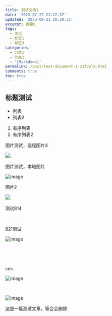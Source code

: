 ```yaml
---
title: 测试文档1
date: '2023-07-22 21:22:37'
updated: '2023-08-21 20:30:35'
excerpt: 摘要6
tags:
  - 测试
  - 标签1
  - 标签3
categories:
  - 分类1
  - 分类2
  - '[Markdown]'
permalink: /post/test-document-1-z1fvylk.html
comments: true
toc: true
---
```




## 标题测试

* 列表
* 列表2

1. 有序列表
2. 有序列表2

图片测试，远程图片4

​![](https://img1.terwer.space/api/public/202308102052670.png)​

图片测试，本地图片

​![image](https://img1.terwer.space/api/public/202308102059251.png)​

图片2

​![](https://img1.terwer.space/api/public/202308111153888.png)​

测试814

‍

821测试

​![image](https://img1.terwer.space/api/public/202308211810793.png)​

‍

‍

ces

​![image](https://img1.terwer.space/api/public/202308212006326.png)​

‍

​![image](https://img1.terwer.space/api/public/202308212008177.png)​

这是一篇测试文章，等会会删除

‍
